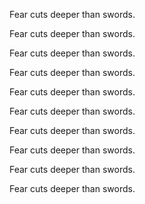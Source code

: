 Fear cuts deeper than swords.

Fear cuts deeper than swords.

Fear cuts deeper than swords.

Fear cuts deeper than swords.

Fear cuts deeper than swords.

Fear cuts deeper than swords.

Fear cuts deeper than swords.

Fear cuts deeper than swords.

Fear cuts deeper than swords.

Fear cuts deeper than swords.

